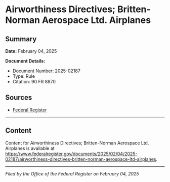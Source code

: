 # Airworthiness Directives; Britten-Norman Aerospace Ltd. Airplanes

## Summary

**Date:** February 04, 2025

**Document Details:**
- Document Number: 2025-02187
- Type: Rule
- Citation: 90 FR 8870

## Sources
- [Federal Register](https://www.federalregister.gov/documents/2025/02/04/2025-02187/airworthiness-directives-britten-norman-aerospace-ltd-airplanes)

---

## Content

Content for Airworthiness Directives; Britten-Norman Aerospace Ltd. Airplanes is available at https://www.federalregister.gov/documents/2025/02/04/2025-02187/airworthiness-directives-britten-norman-aerospace-ltd-airplanes.

---

*Filed by the Office of the Federal Register on February 04, 2025*

